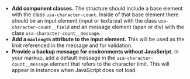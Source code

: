 - **Add component classes.** The structure should include a base element with the class `usa-character-count`. Inside of that base element there should be an input element (input or textarea) with the class `usa-character-count__field` and an message element (span or div) with the class `usa-character-count__message`.
- **Add a `maxlength` attribute to the input element.** This will be used as the limit referenced in the message and for validation.
- **Provide a backup message for environments without JavaScript.** In your markup, add a default message in the `usa-character-count__message` element that refers to the character limit. This will appear in instances when JavaScript does not load.
